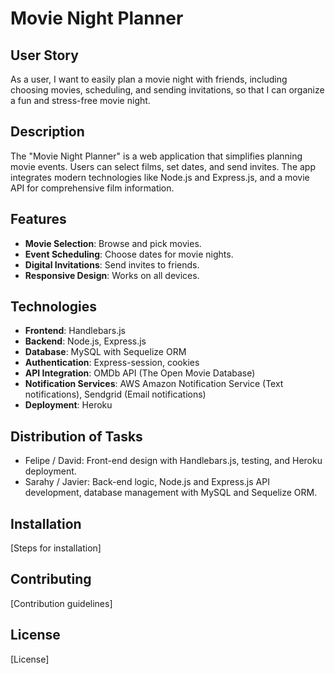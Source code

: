 # Movie Night Planner

## User Story
As a user, I want to easily plan a movie night with friends, including choosing movies, scheduling, and sending invitations, so that I can organize a fun and stress-free movie night.

## Description
The "Movie Night Planner" is a web application that simplifies planning movie events. Users can select films, set dates, and send invites. The app integrates modern technologies like Node.js and Express.js, and a movie API for comprehensive film information.

## Features
- **Movie Selection**: Browse and pick movies.
- **Event Scheduling**: Choose dates for movie nights.
- **Digital Invitations**: Send invites to friends.
- **Responsive Design**: Works on all devices.

## Technologies
- **Frontend**: Handlebars.js
- **Backend**: Node.js, Express.js
- **Database**: MySQL with Sequelize ORM
- **Authentication**: Express-session, cookies
- **API Integration**: OMDb API (The Open Movie Database)
- **Notification Services**: AWS Amazon Notification Service (Text notifications), Sendgrid (Email notifications)
- **Deployment**: Heroku


## Distribution of Tasks
- Felipe / David: Front-end design with Handlebars.js, testing, and Heroku deployment.
- Sarahy / Javier: Back-end logic, Node.js and Express.js API development, database management with MySQL and Sequelize ORM.

## Installation
[Steps for installation]

## Contributing
[Contribution guidelines]

## License
[License]


